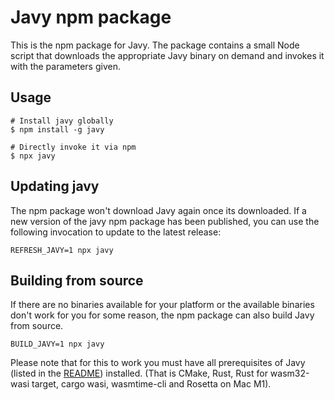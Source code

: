 # Javy npm package

This is the npm package for Javy. The package contains a small Node script
that downloads the appropriate Javy binary on demand and invokes it with the
parameters given. 

## Usage

```
# Install javy globally
$ npm install -g javy

# Directly invoke it via npm
$ npx javy
```

## Updating javy

The npm package won't download Javy again once its downloaded. If a new
version of the javy npm package has been published, you can use the following
invocation to update to the latest release:

```
REFRESH_JAVY=1 npx javy
```

## Building from source

If there are no binaries available for your platform or the available binaries
don't work for you for some reason, the npm package can also build Javy from 
source.

```
BUILD_JAVY=1 npx javy
```

Please note that for this to work you must have all prerequisites of Javy
(listed in the [README]) installed. (That is CMake, Rust, Rust for wasm32-wasi
target, cargo wasi, wasmtime-cli and Rosetta on Mac M1).

[README]: https://github.com/bytecodealliance/javy/blob/main/README.md


